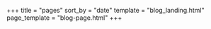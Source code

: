 +++
title = "pages"
sort_by = "date"
template = "blog_landing.html"
page_template = "blog-page.html"
+++